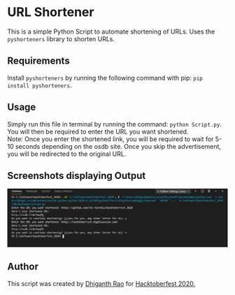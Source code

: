 # URL Shortener

This is a simple Python Script to automate shortening of URLs. Uses the `pyshorteners` library to shorten URLs.

## Requirements

Install `pyshorteners` by running the following command with pip: `pip install pyshorteners`.

## Usage

Simply run this file in terminal by running the command: `python Script.py`. You will then be required to enter the URL you want shortened.  
Note: Once you enter the shortened link, you will be required to wait for 5-10 seconds depending on the osdb site. Once you skip the advertisement, you will be redirected to the original URL.

## Screenshots displaying Output

![Screenshot](Screenshot.png)

## Author

This script was created by [Dhiganth Rao](https://github.com/dhiganthrao) for [Hacktoberfest 2020.](https://hacktoberfest.digitalocean.com/)

